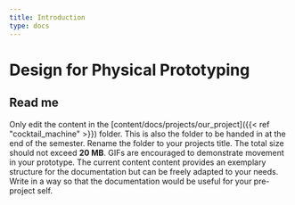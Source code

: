 ```yaml
---
title: Introduction
type: docs
---
```


# Design for Physical Prototyping


## Read me
Only edit the content in the [content/docs/projects/our_project]({{< ref "cocktail_machine" >}}) folder. This is also the folder to be handed in at the end of the semester. Rename the folder to your projects title. The total size should not exceed **20 MB**. GIFs are encouraged to demonstrate movement in your prototype. 
The current content content provides an exemplary structure for the documentation but can be freely adapted to your needs. Write in a way so that the documentation would be useful for your pre-project self.

